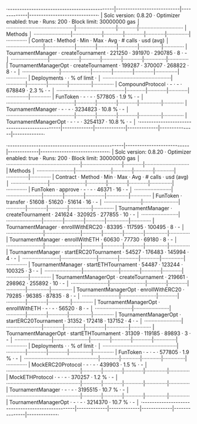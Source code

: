 ·---------------------------------------------|---------------------------|-------------|-----------------------------·
| Solc version: 0.8.20 · Optimizer enabled: true · Runs: 200 · Block limit: 30000000 gas │
··············································|···························|·············|······························
| Methods │
·························|····················|·············|·············|·············|···············|··············
| Contract · Method · Min · Max · Avg · # calls · usd (avg) │
·························|····················|·············|·············|·············|···············|··············
| TournamentManager · createTournament · 221250 · 391970 · 290785 · 8 · - │
·························|····················|·············|·············|·············|···············|··············
| TournamentManagerOpt · createTournament · 199287 · 370007 · 268822 · 8 · - │
·························|····················|·············|·············|·············|···············|··············
| Deployments · · % of limit · │
··············································|·············|·············|·············|···············|··············
| CompoundProtocol · - · - · 678849 · 2.3 % · - │
··············································|·············|·············|·············|···············|··············
| FunToken · - · - · 577805 · 1.9 % · - │
··············································|·············|·············|·············|···············|··············
| TournamentManager · - · - · 3234823 · 10.8 % · - │
··············································|·············|·············|·············|···············|··············
| TournamentManagerOpt · - · - · 3254137 · 10.8 % · - │
·---------------------------------------------|-------------|-------------|-------------|---------------|-------------·

·-------------------------------------------------|---------------------------|-------------|-----------------------------·
| Solc version: 0.8.20 · Optimizer enabled: true · Runs: 200 · Block limit: 30000000 gas │
··················································|···························|·············|······························
| Methods │
·························|························|·············|·············|·············|···············|··············
| Contract · Method · Min · Max · Avg · # calls · usd (avg) │
·························|························|·············|·············|·············|···············|··············
| FunToken · approve · - · - · 46371 · 16 · - │
·························|························|·············|·············|·············|···············|··············
| FunToken · transfer · 51608 · 51620 · 51614 · 16 · - │
·························|························|·············|·············|·············|···············|··············
| TournamentManager · createTournament · 241624 · 320925 · 277855 · 10 · - │
·························|························|·············|·············|·············|···············|··············
| TournamentManager · enrollWithERC20 · 83395 · 117595 · 100495 · 8 · - │
·························|························|·············|·············|·············|···············|··············
| TournamentManager · enrollWithETH · 60630 · 77730 · 69180 · 8 · - │
·························|························|·············|·············|·············|···············|··············
| TournamentManager · startERC20Tournament · 54527 · 176483 · 145994 · 4 · - │
·························|························|·············|·············|·············|···············|··············
| TournamentManager · startETHTournament · 54487 · 123244 · 100325 · 3 · - │
·························|························|·············|·············|·············|···············|··············
| TournamentManagerOpt · createTournament · 219661 · 298962 · 255892 · 10 · - │
·························|························|·············|·············|·············|···············|··············
| TournamentManagerOpt · enrollWithERC20 · 79285 · 96385 · 87835 · 8 · - │
·························|························|·············|·············|·············|···············|··············
| TournamentManagerOpt · enrollWithETH · - · - · 56520 · 8 · - │
·························|························|·············|·············|·············|···············|··············
| TournamentManagerOpt · startERC20Tournament · 31352 · 172418 · 137152 · 4 · - │
·························|························|·············|·············|·············|···············|··············
| TournamentManagerOpt · startETHTournament · 31309 · 119185 · 89893 · 3 · - │
·························|························|·············|·············|·············|···············|··············
| Deployments · · % of limit · │
··················································|·············|·············|·············|···············|··············
| FunToken · - · - · 577805 · 1.9 % · - │
··················································|·············|·············|·············|···············|··············
| MockERC20Protocol · - · - · 439903 · 1.5 % · - │
··················································|·············|·············|·············|···············|··············
| MockETHProtocol · - · - · 370257 · 1.2 % · - │
··················································|·············|·············|·············|···············|··············
| TournamentManager · - · - · 3195515 · 10.7 % · - │
··················································|·············|·············|·············|···············|··············
| TournamentManagerOpt · - · - · 3214370 · 10.7 % · - │
·-------------------------------------------------|-------------|-------------|-------------|---------------|-------------·
